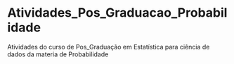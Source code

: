 # Atividades_Pos_Graduacao_Probabilidade
Atividades do curso de Pos_Graduação em Estatística para ciência de dados da materia de Probabilidade 
